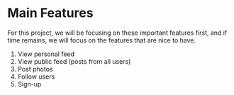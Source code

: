# Main Features

For this project, we will be focusing on these important features first, and if time remains, we will focus on the features that are nice to have.

1. View personal feed
2. View public feed (posts from all users)
3. Post photos
4. Follow users
5. Sign-up
